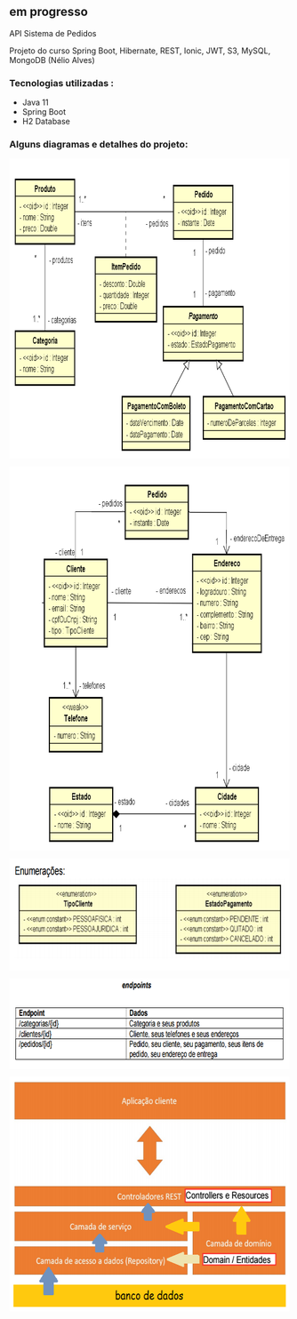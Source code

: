 ## em progresso

API Sistema de Pedidos

Projeto do curso Spring Boot, Hibernate, REST, Ionic, JWT, S3, MySQL, MongoDB (Nélio Alves)

### Tecnologias utilizadas :

- Java 11
- Spring Boot
- H2 Database

### Alguns diagramas e detalhes do projeto:

<p align="center">
        <a href="https://www.linkedin.com/in/all-an/">
        <img align="center" width="830" height="540"  src="/img/diagrama-de-classes-parte1.png" />
</a>
</p>

<p align="center">
        <a href="https://www.linkedin.com/in/all-an/">
        <img align="center" width="782" height="691"  src="/img/diagrama-de-classes-parte2.png" />
</a>
</p>

<p align="center">
        <a href="https://www.linkedin.com/in/all-an/">
        <img align="center" width="746" height="202"  src="/img/diagrama-de-classes-parte3.png" />
</a>
</p>

<p align="center">
        <a href="https://www.linkedin.com/in/all-an/">
        <img align="center" width="728" height="164"  src="/img/endpoints.png" />
</a>
</p>

<p align="center">
        <a href="https://www.linkedin.com/in/all-an/">
        <img align="center" width="617" height="422"  src="/img/camadas.png" />
</a>
</p>
